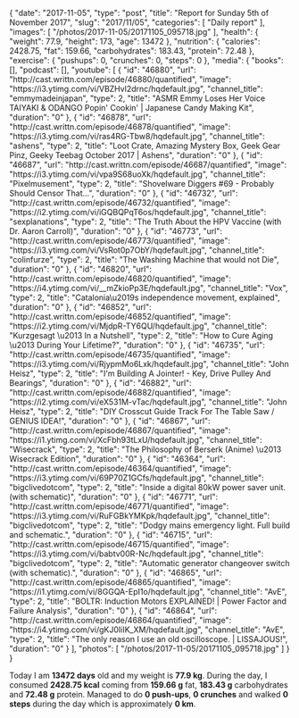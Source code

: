 {
    "date": "2017-11-05",
    "type": "post",
    "title": "Report for Sunday 5th of November 2017",
    "slug": "2017\/11\/05",
    "categories": [
        "Daily report"
    ],
    "images": [
        "\/photos\/2017-11-05\/20171105_095718.jpg"
    ],
    "health": {
        "weight": 77.9,
        "height": 173,
        "age": 13472
    },
    "nutrition": {
        "calories": 2428.75,
        "fat": 159.66,
        "carbohydrates": 183.43,
        "protein": 72.48
    },
    "exercise": {
        "pushups": 0,
        "crunches": 0,
        "steps": 0
    },
    "media": {
        "books": [],
        "podcast": [],
        "youtube": [
            {
                "id": "46880",
                "url": "http:\/\/cast.writtn.com\/episode\/46880\/quantified",
                "image": "https:\/\/i3.ytimg.com\/vi\/VBZHvl2drnc\/hqdefault.jpg",
                "channel_title": "emmymadeinjapan",
                "type": 2,
                "title": "ASMR Emmy Loses Her Voice TAIYAKI & ODANGO Popin' Cookin' | Japanese Candy Making Kit",
                "duration": "0"
            },
            {
                "id": "46878",
                "url": "http:\/\/cast.writtn.com\/episode\/46878\/quantified",
                "image": "https:\/\/i3.ytimg.com\/vi\/ras4RG-Tbw8\/hqdefault.jpg",
                "channel_title": "ashens",
                "type": 2,
                "title": "Loot Crate, Amazing Mystery Box, Geek Gear Pinz, Geeky Teebag October 2017 | Ashens",
                "duration": "0"
            },
            {
                "id": "46687",
                "url": "http:\/\/cast.writtn.com\/episode\/46687\/quantified",
                "image": "https:\/\/i3.ytimg.com\/vi\/vpa9S68uoXk\/hqdefault.jpg",
                "channel_title": "Pixelmusement",
                "type": 2,
                "title": "Shovelware Diggers #69 - Probably Should Censor That...",
                "duration": "0"
            },
            {
                "id": "46732",
                "url": "http:\/\/cast.writtn.com\/episode\/46732\/quantified",
                "image": "https:\/\/i2.ytimg.com\/vi\/iGQBQPqT6os\/hqdefault.jpg",
                "channel_title": "sexplanations",
                "type": 2,
                "title": "The Truth About the HPV Vaccine (with Dr. Aaron Carroll)",
                "duration": "0"
            },
            {
                "id": "46773",
                "url": "http:\/\/cast.writtn.com\/episode\/46773\/quantified",
                "image": "https:\/\/i3.ytimg.com\/vi\/VsRot0p7ObY\/hqdefault.jpg",
                "channel_title": "colinfurze",
                "type": 2,
                "title": "The Washing Machine that would not Die",
                "duration": "0"
            },
            {
                "id": "46820",
                "url": "http:\/\/cast.writtn.com\/episode\/46820\/quantified",
                "image": "https:\/\/i4.ytimg.com\/vi\/__mZkioPp3E\/hqdefault.jpg",
                "channel_title": "Vox",
                "type": 2,
                "title": "Catalonia\u2019s independence movement, explained",
                "duration": "0"
            },
            {
                "id": "46852",
                "url": "http:\/\/cast.writtn.com\/episode\/46852\/quantified",
                "image": "https:\/\/i2.ytimg.com\/vi\/MjdpR-TY6QU\/hqdefault.jpg",
                "channel_title": "Kurzgesagt \u2013 In a Nutshell",
                "type": 2,
                "title": "How to Cure Aging \u2013 During Your Lifetime?",
                "duration": "0"
            },
            {
                "id": "46735",
                "url": "http:\/\/cast.writtn.com\/episode\/46735\/quantified",
                "image": "https:\/\/i3.ytimg.com\/vi\/RjypmMo6Lxk\/hqdefault.jpg",
                "channel_title": "John Heisz",
                "type": 2,
                "title": "I'm Building A Jointer! - Key, Drive Pulley And Bearings",
                "duration": "0"
            },
            {
                "id": "46882",
                "url": "http:\/\/cast.writtn.com\/episode\/46882\/quantified",
                "image": "https:\/\/i2.ytimg.com\/vi\/eX531M-vTac\/hqdefault.jpg",
                "channel_title": "John Heisz",
                "type": 2,
                "title": "DIY Crosscut Guide Track For The Table Saw \/ GENIUS IDEA!",
                "duration": "0"
            },
            {
                "id": "46867",
                "url": "http:\/\/cast.writtn.com\/episode\/46867\/quantified",
                "image": "https:\/\/i1.ytimg.com\/vi\/XcFbh93tLxU\/hqdefault.jpg",
                "channel_title": "Wisecrack",
                "type": 2,
                "title": "The Philosophy of Berserk (Anime) \u2013 Wisecrack Edition",
                "duration": "0"
            },
            {
                "id": "46364",
                "url": "http:\/\/cast.writtn.com\/episode\/46364\/quantified",
                "image": "https:\/\/i3.ytimg.com\/vi\/69P70Z1GCfs\/hqdefault.jpg",
                "channel_title": "bigclivedotcom",
                "type": 2,
                "title": "Inside a digital 80kW power saver unit.  (with schematic)",
                "duration": "0"
            },
            {
                "id": "46771",
                "url": "http:\/\/cast.writtn.com\/episode\/46771\/quantified",
                "image": "https:\/\/i3.ytimg.com\/vi\/RuFGBkYMKpk\/hqdefault.jpg",
                "channel_title": "bigclivedotcom",
                "type": 2,
                "title": "Dodgy mains emergency light.  Full build and schematic.",
                "duration": "0"
            },
            {
                "id": "46715",
                "url": "http:\/\/cast.writtn.com\/episode\/46715\/quantified",
                "image": "https:\/\/i3.ytimg.com\/vi\/babtv00R-Nc\/hqdefault.jpg",
                "channel_title": "bigclivedotcom",
                "type": 2,
                "title": "Automatic generator changeover switch (with schematic).",
                "duration": "0"
            },
            {
                "id": "46865",
                "url": "http:\/\/cast.writtn.com\/episode\/46865\/quantified",
                "image": "https:\/\/i1.ytimg.com\/vi\/8GGQA-EpI1o\/hqdefault.jpg",
                "channel_title": "AvE",
                "type": 2,
                "title": "BOLTR: Induction Motors EXPLAINED! | Power Factor and Failure Analysis",
                "duration": "0"
            },
            {
                "id": "46864",
                "url": "http:\/\/cast.writtn.com\/episode\/46864\/quantified",
                "image": "https:\/\/i4.ytimg.com\/vi\/gKJ0IiIK_XM\/hqdefault.jpg",
                "channel_title": "AvE",
                "type": 2,
                "title": "The only reason I use an old oscilloscope. | LISSAJOUS!",
                "duration": "0"
            }
        ],
        "photos": [
            "\/photos\/2017-11-05\/20171105_095718.jpg"
        ]
    }
}

Today I am <strong>13472 days</strong> old and my weight is <strong>77.9 kg</strong>. During the day, I consumed <strong>2428.75 kcal</strong> coming from <strong>159.66 g</strong> fat, <strong>183.43 g</strong> carbohydrates and <strong>72.48 g</strong> protein. Managed to do <strong>0 push-ups</strong>, <strong>0 crunches</strong> and walked <strong>0 steps</strong> during the day which is approximately <strong>0 km</strong>.